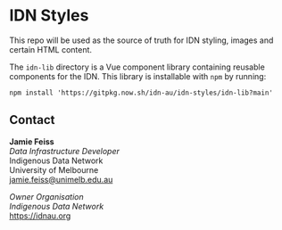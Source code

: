 # IDN Styles
This repo will be used as the source of truth for IDN styling, images and certain HTML content.

The `idn-lib` directory is a Vue component library containing reusable components for the IDN. This library is installable with `npm` by running:

```
npm install 'https://gitpkg.now.sh/idn-au/idn-styles/idn-lib?main'
```


## Contact

**Jamie Feiss**  
*Data Infrastructure Developer*  
Indigenous Data Network  
University of Melbourne  
<jamie.feiss@unimelb.edu.au>

_Owner Organisation_  
*Indigenous Data Network*  
<https://idnau.org>
